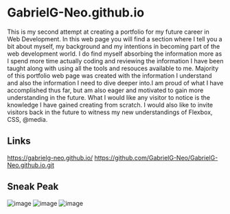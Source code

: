 # GabrielG-Neo.github.io

This is my second attempt at creating a portfolio for my future career in Web Development. In this web page you will find a section where I tell you a bit about myself, my background and my intentions in becoming part of the web development world.
I do find myself absorbing the information more as I spend more time actually coding and reviewing the information I have been taught along with using all the tools and resouces available to me.
Majority of this portfolio web page was created with the information I understand and also the information I need to dive deeper into.I am proud of what I have accomplished thus far, but am also eager and motivated to gain more understanding in the future.
What I would like any visitor to notice is the knowledge I have gained creating from scratch. I would also like to invite visitors back in the future to witness my new understandings of Flexbox, CSS, @media. 

## Links

https://gabrielg-neo.github.io/
https://github.com/GabrielG-Neo/GabrielG-Neo.github.io.git

## Sneak Peak
![image](https://user-images.githubusercontent.com/70115497/107606435-b0aca580-6bfb-11eb-8ef3-3fbbb295d27f.png)
![image](https://user-images.githubusercontent.com/70115497/107606492-d9cd3600-6bfb-11eb-9e70-498a88223748.png)
![image](https://user-images.githubusercontent.com/70115497/107606509-e81b5200-6bfb-11eb-89c9-3d0296defdb0.png)
